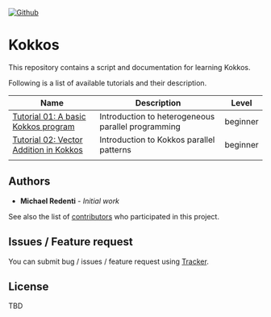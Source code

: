 [![Github](https://img.shields.io/badge/sources-github-green.svg)](https://github.com/mredenti/Kokkos/)

# Kokkos 

This repository contains a script and documentation for learning Kokkos. 

Following is a list of available tutorials and their description. 

| Name                                             | Description   | Level |
|--------------------------------------------------|---------------|-------|
| [Tutorial 01: A basic Kokkos program](./tutorials/tutorial01/) | Introduction to heterogeneous parallel programming | beginner |
| [Tutorial 02: Vector Addition in Kokkos](./tutorials/tutorial02/)   | Introduction to Kokkos parallel patterns | beginner | 
| | |

## Authors

* **Michael Redenti** - *Initial work* 

See also the list of [contributors](https://github.com/mredenti/Kokkos/graphs/contributors) who participated in this project.

## Issues / Feature request

You can submit bug / issues / feature request using [Tracker](https://github.com/mredenti/Kokkos/issues).

## License

TBD